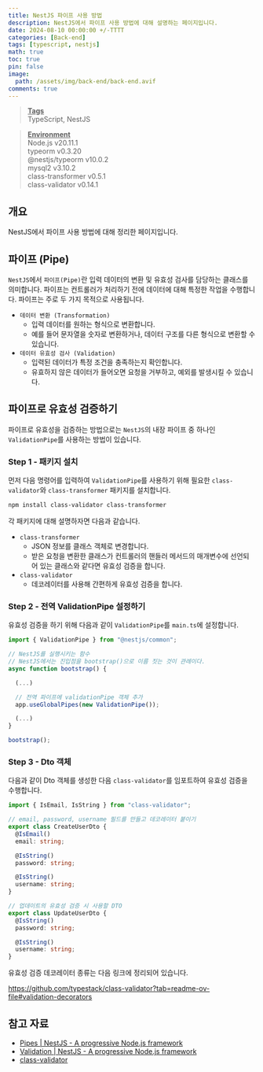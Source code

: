 ```yaml
---
title: NestJS 파이프 사용 방법
description: NestJS에서 파이프 사용 방법에 대해 설명하는 페이지입니다.
date: 2024-08-10 00:00:00 +/-TTTT
categories: [Back-end]
tags: [typescript, nestjs]
math: true
toc: true
pin: false
image:
  path: /assets/img/back-end/back-end.avif
comments: true
---
```


<blockquote class="prompt-info"><p><strong><u>Tags</u></strong> <br />
TypeScript, NestJS</p></blockquote>

<blockquote class="prompt-info"><p><strong><u>Environment</u></strong> <br />
Node.js v20.11.1 <br />
typeorm v0.3.20 <br />
@nestjs/typeorm v10.0.2 <br />
mysql2 v3.10.2 <br />
class-transformer v0.5.1 <br />
class-validator v0.14.1 </p></blockquote>

## 개요

NestJS에서 파이프 사용 방법에 대해 정리한 페이지입니다.

## 파이프 (Pipe)

`NestJS`에서 `파이프(Pipe)`란 입력 데이터의 변환 및 유효성 검사를 담당하는 클래스를 의미합니다. 파이프는 컨트롤러가 처리하기 전에 데이터에 대해 특정한 작업을 수행합니다. 파이프는 주로 두 가지 목적으로 사용됩니다.

- `데이터 변환 (Transformation)`
  - 입력 데이터를 원하는 형식으로 변환합니다.
  - 예를 들어 문자열을 숫자로 변환하거나, 데이터 구조를 다른 형식으로 변환할 수 있습니다.
- `데이터 유효성 검사 (Validation)`
  - 입력된 데이터가 특정 조건을 충족하는지 확인합니다.
  - 유효하지 않은 데이터가 들어오면 요청을 거부하고, 예외를 발생시킬 수 있습니다.

## 파이프로 유효성 검증하기

파이프로 유효성을 검증하는 방법으로는 `NestJS`의 내장 파이프 중 하나인 `ValidationPipe`를 사용하는 방법이 있습니다.

### Step 1 - 패키지 설치

먼저 다음 명령어를 입력하여 `ValidationPipe`를 사용하기 위해 필요한 `class-validator`와 `class-transformer` 패키지를 설치합니다.

```bash
npm install class-validator class-transformer
```

각 패키지에 대해 설명하자면 다음과 같습니다.

- `class-transformer`
  - JSON 정보를 클래스 객체로 변경합니다.
  - 받은 요청을 변환한 클래스가 컨트롤러의 핸들러 메서드의 매개변수에 선언되어 있는 클래스와 같다면 유효성 검증을 합니다.
- `class-validator`
  - 데코레이터를 사용해 간편하게 유효성 검증을 합니다.

### Step 2 - 전역 ValidationPipe 설정하기

유효성 검증을 하기 위해 다음과 같이 `ValidationPipe`를 `main.ts`에 설정합니다.

```typescript
import { ValidationPipe } from "@nestjs/common";

// NestJS를 실행시키는 함수
// NestJS에서는 진입점을 bootstrap()으로 이름 짓는 것이 관례이다.
async function bootstrap() {

  (...)

  // 전역 파이프에 validationPipe 객체 추가
  app.useGlobalPipes(new ValidationPipe());

  (...)
}

bootstrap();
```

### Step 3 - Dto 객체

다음과 같이 Dto 객체를 생성한 다음 `class-validator`를 임포트하여 유효성 검증을 수행합니다.

```typescript
import { IsEmail, IsString } from "class-validator";

// email, password, username 필드를 만들고 데코레이터 붙이기
export class CreateUserDto {
  @IsEmail()
  email: string;

  @IsString()
  password: string;

  @IsString()
  username: string;
}

// 업데이트의 유효성 검증 시 사용할 DTO
export class UpdateUserDto {
  @IsString()
  password: string;

  @IsString()
  username: string;
}
```

유효성 검증 데코레이터 종류는 다음 링크에 정리되어 있습니다.

<a href="https://github.com/typestack/class-validator?tab=readme-ov-file#validation-decorators" target="_blank">https://github.com/typestack/class-validator?tab=readme-ov-file#validation-decorators</a>

## 참고 자료

- <a href="https://docs.nestjs.com/pipes" target="_blank">Pipes | NestJS - A progressive Node.js framework</a>
- <a href="https://docs.nestjs.com/techniques/validation" target="_blank">Validation | NestJS - A progressive Node.js framework</a>
- <a href="https://github.com/typestack/class-validator" target="_blank">class-validator</a>
